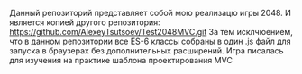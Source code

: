 Данный репозиторий представляет собой мою реализацю игры 2048. И является копией другого репозитория: https://github.com/AlexeyTsutsoev/Test2048MVC.git
За тем исклчюением, что в данном репозитории все ES-6 классы собраны в один .js файл для запуска в браузерах без дополнительных расширений.
Игра писалась для изучения на практике шаблона проектирования MVC
